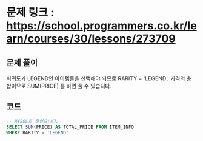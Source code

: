 # 문제 링크 : https://school.programmers.co.kr/learn/courses/30/lessons/273709

## 문제 풀이 
희귀도가 LEGEND인 아이템들을 선택해야 되므로 RARITY = 'LEGEND', 가격의 총 합이므로 SUM(PRICE) 를 하면 풀 수 있습니다.

## 코드
```sql
-- MYSQL로 풀었습니다.
SELECT SUM(PRICE) AS TOTAL_PRICE FROM ITEM_INFO
WHERE RARITY = 'LEGEND'
```
